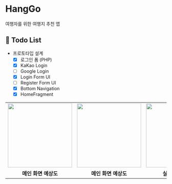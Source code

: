 # HangGo
여행자를 위한 여행지 추천 앱

## 💭  Todo List
- 프로토타입 설계
    - [x] 로그인 폼 (PHP)
    - [x] KaKao Login
    - [ ] Google Login
    - [x] Login Form UI
    - [ ] Register Form UI
    - [x] Bottom Navigation
    - [x] HomeFragment

<table>
  <tr>
    <td><img width="200" src="https://user-images.githubusercontent.com/54762273/178936776-80638599-c0ac-414f-b2a4-a73babc0b43c.png"></td>
    <td><img width="200" src="https://user-images.githubusercontent.com/54762273/178936915-0bbb357d-e8de-47dd-b640-783c6c448a59.PNG"></td>
    <td><img width="200" src="https://user-images.githubusercontent.com/54762273/182211246-21b11f74-343b-479f-9666-21112cc96619.jpg"></td>
    <td><img width="200" src="https://user-images.githubusercontent.com/54762273/182211253-73a8ce4c-ea17-4612-badb-c865dcf87024.jpg"></td>
  </tr>
  <tr>
    <td align="center"><b>메인 화면 예상도</b></td>
    <td align="center"><b>메인 화면 예상도</b></td>
    <td align="center"><b>실제 구현 화면</b></td>
    <td align="center"><b>실제 구현 화면</b></td>
  </tr>
</table>
<br>
